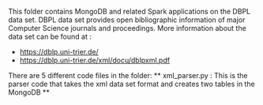 This folder contains MongoDB and related Spark applications on the DBPL data set. DBPL data set provides open bibliographic information
of major Computer Science journals and proceedings. More information about the data set can be found at :
* https://dblp.uni-trier.de/
* https://dblp.uni-trier.de/xml/docu/dblpxml.pdf

There are 5 different code files in the folder:
** xml_parser.py : This is the parser code that takes the xml data set format and creates two tables in the MongoDB
**
